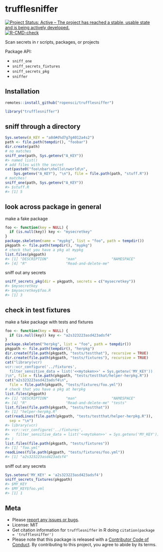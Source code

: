 trufflesniffer
===========



[![Project Status: Active – The project has reached a stable, usable state and is being actively developed.](https://www.repostatus.org/badges/latest/active.svg)](https://www.repostatus.org/#active)
[![R-CMD-check](https://github.com/ropensci/trufflesniffer/workflows/R-CMD-check/badge.svg)](https://github.com/ropensci/trufflesniffer/actions?query=workflow%3AR-CMD-check)

Scan secrets in r scripts, packages, or projects


Package API:

 - `sniff_one`
 - `sniff_secrets_fixtures`
 - `sniff_secrets_pkg`
 - `sniffer`

## Installation


```r
remotes::install_github("ropensci/trufflesniffer")
```


```r
library("trufflesniffer")
```

## sniff through a directory


```r
Sys.setenv(A_KEY = "a8d#d%d7g7g4012a4s2")
path <- file.path(tempdir(), "foobar")
dir.create(path)
# no matches
sniff_one(path, Sys.getenv("A_KEY"))
#> named list()
# add files with the secret
cat(paste0("foo\nbar\nhello\nworld\n", 
    Sys.getenv("A_KEY"), "\n"), file = file.path(path, "stuff.R"))
# matches!
sniff_one(path, Sys.getenv("A_KEY"))
#> $stuff.R
#> [1] 5
```

## look across package in general

make a fake package


```r
foo <- function(key = NULL) {
  if (is.null(key)) key <- "mysecretkey"
}
package.skeleton(name = "mypkg", list = "foo", path = tempdir())
pkgpath <- file.path(tempdir(), "mypkg")
# check that you have a pkg at mypkg
list.files(pkgpath)
#> [1] "DESCRIPTION"        "man"                "NAMESPACE"         
#> [4] "R"                  "Read-and-delete-me"
```

sniff out any secrets


```r
sniff_secrets_pkg(dir = pkgpath, secrets = c("mysecretkey"))
#> $mysecretkey
#> $mysecretkey$foo.R
#> [1] 3
```



## check in test fixtures

make a fake package with tests and fixtures


```r
foo <- function(key = NULL) {
  if (is.null(key)) key <- "a2s323223asd423adsf4"
}
package.skeleton("herpkg", list = "foo", path = tempdir())
pkgpath <- file.path(tempdir(), "herpkg")
dir.create(file.path(pkgpath, "tests/testthat"), recursive = TRUE)
dir.create(file.path(pkgpath, "tests/fixtures"), recursive = TRUE)
cat("library(vcr)
vcr::vcr_configure('../fixtures', 
  filter_sensitive_data = list('<<mytoken>>' = Sys.getenv('MY_KEY'))
)\n", file = file.path(pkgpath, "tests/testthat/helper-herpkg.R"))
cat("a2s323223asd423adsf4\n", 
  file = file.path(pkgpath, "tests/fixtures/foo.yml"))
# check that you have a pkg at herpkg
list.files(pkgpath)
#> [1] "DESCRIPTION"        "man"                "NAMESPACE"         
#> [4] "R"                  "Read-and-delete-me" "tests"
list.files(file.path(pkgpath, "tests/testthat"))
#> [1] "helper-herpkg.R"
cat(readLines(file.path(pkgpath, "tests/testthat/helper-herpkg.R")),
  sep = "\n")
#> library(vcr)
#> vcr::vcr_configure('../fixtures', 
#>   filter_sensitive_data = list('<<mytoken>>' = Sys.getenv('MY_KEY'))
#> )
list.files(file.path(pkgpath, "tests/fixtures"))
#> [1] "foo.yml"
readLines(file.path(pkgpath, "tests/fixtures/foo.yml"))
#> [1] "a2s323223asd423adsf4"
```

sniff out any secrets


```r
Sys.setenv('MY_KEY' = 'a2s323223asd423adsf4')
sniff_secrets_fixtures(pkgpath)
#> $MY_KEY
#> $MY_KEY$foo.yml
#> [1] 1
```

## Meta

* Please [report any issues or bugs](https://github.com/ropensci/trufflesniffer/issues).
* License: MIT
* Get citation information for `trufflesniffer` in R doing `citation(package = 'trufflesniffer')`
* Please note that this package is released with a [Contributor Code of Conduct](https://ropensci.org/code-of-conduct/). By contributing to this project, you agree to abide by its terms.
